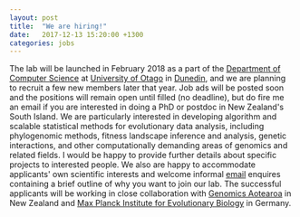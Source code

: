 ```yaml
---
layout: post
title:  "We are hiring!"
date:   2017-12-13 15:20:00 +1300
categories: jobs
---
```


The lab will be launched in February 2018 as a part of the [Department of Computer Science](http://www.cs.otago.ac.nz/) at [University of Otago](http://www.otago.ac.nz/) in [Dunedin](https://www.dunedinnz.com/), and we are planning to recruit a few new members later that year.
Job ads will be posted soon and the positions will remain open until filled (no deadline), but do fire me an email if you are interested in doing a PhD or postdoc in New Zealand's South Island.
We are particularly interested in developing algorithm and scalable statistical methods for evolutionary data analysis, including phylogenomic methods, fitness landscape inference and analysis, genetic interactions, and other computationally demanding areas of genomics and related fields.
I would be happy to provide further details about specific projects to interested people.
We also are happy to accommodate applicants' own scientific interests and welcome informal [email](mailto:alex@gavruskin.com) enquires containing a brief outline of why you want to join our lab.
The successful applicants will be working in close collaboration with [Genomics Aotearoa](http://www.otago.ac.nz/genetics/news/otago659624.html) in New Zealand and [Max Planck Institute for Evolutionary Biology](http://www.evolbio.mpg.de/2169/en) in Germany.
